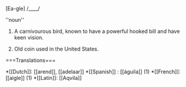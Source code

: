[Ea-gle] /____/

''noun''

1) A carnivourous bird, known to have a powerful hooked bill and have keen vision.

2) Old coin used in the United States.

===Translations===

*[[Dutch]]: [[arend]], [[adelaar]]
*[[Spanish]] : [[águila]] (1)
*[[French]]: [[aigle]] (1)
*[[Latin]]: [[Aqvila]]